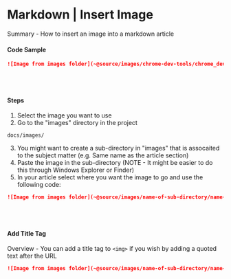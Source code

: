 # Markdown | Insert Image

Summary - How to insert an image into a markdown article

#### Code Sample

```markdown
![Image from images folder](~@source/images/chrome-dev-tools/chrome_dev-tools.png)
```

<br><br>

#### Steps

1. Select the image you want to use
2. Go to the "images" directory in the project

```
docs/images/
```

3. You might want to create a sub-directory in "images" that is assocaited to the subject matter (e.g. Same name as the article section)
4. Paste the image in the sub-directory (NOTE - It might be easier to do this through Windows Explorer or Finder)
5. In your article select where you want the image to go and use the following code:

```markdown
![Image from images folder](~@source/images/name-of-sub-directory/name-of-image.png)
```

<br><br>

#### Add Title Tag

Overview - You can add a title tag to `<img>` if you wish by adding a quoted text after the URL

```markdown
![Image from images folder](~@source/images/name-of-sub-directory/name-of-image.png "Title of Image")
```
